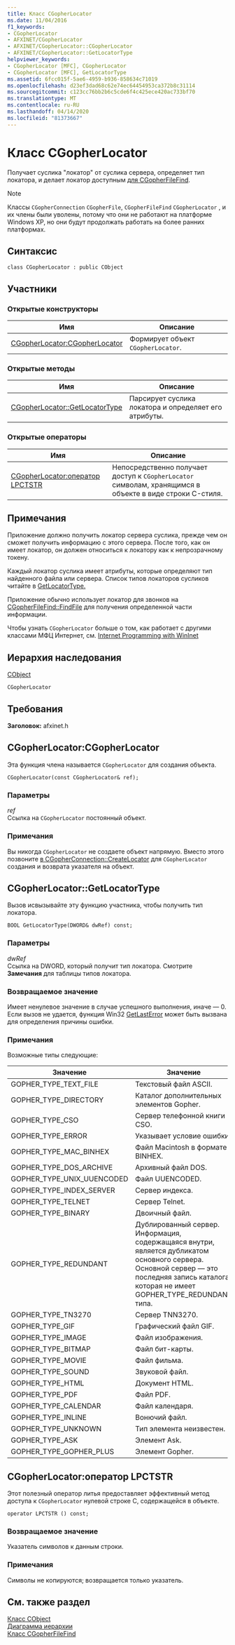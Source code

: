 ```yaml
---
title: Класс CGopherLocator
ms.date: 11/04/2016
f1_keywords:
- CGopherLocator
- AFXINET/CGopherLocator
- AFXINET/CGopherLocator::CGopherLocator
- AFXINET/CGopherLocator::GetLocatorType
helpviewer_keywords:
- CGopherLocator [MFC], CGopherLocator
- CGopherLocator [MFC], GetLocatorType
ms.assetid: 6fcc015f-5ae6-4959-b936-858634c71019
ms.openlocfilehash: d23ef3dad68c62e74ec64454953ca372b8c31114
ms.sourcegitcommit: c123cc76bb2b6c5cde6f4c425ece420ac733bf70
ms.translationtype: MT
ms.contentlocale: ru-RU
ms.lasthandoff: 04/14/2020
ms.locfileid: "81373667"
---
```

# <a name="cgopherlocator-class"></a>Класс CGopherLocator

Получает суслика "локатор" от суслика сервера, определяет тип локатора, и делает локатор доступным [для CGopherFileFind](../../mfc/reference/cgopherfilefind-class.md).

> [!NOTE]
> Классы `CGopherConnection` `CGopherFile`, `CGopherFileFind` `CGopherLocator` , и их члены были уволены, потому что они не работают на платформе Windows XP, но они будут продолжать работать на более ранних платформах.

## <a name="syntax"></a>Синтаксис

```
class CGopherLocator : public CObject
```

## <a name="members"></a>Участники

### <a name="public-constructors"></a>Открытые конструкторы

|Имя|Описание|
|----------|-----------------|
|[CGopherLocator:CGopherLocator](#cgopherlocator)|Формирует объект `CGopherLocator`.|

### <a name="public-methods"></a>Открытые методы

|Имя|Описание|
|----------|-----------------|
|[CGopherLocator::GetLocatorType](#getlocatortype)|Парсирует суслика локатора и определяет его атрибуты.|

### <a name="public-operators"></a>Открытые операторы

|Имя|Описание|
|----------|-----------------|
|[CGopherLocator:оператор LPCTSTR](#operator_lpctstr)|Непосредственно получает доступ к `CGopherLocator` символам, хранящимся в объекте в виде строки C-стиля.|

## <a name="remarks"></a>Примечания

Приложение должно получить локатор сервера суслика, прежде чем он сможет получить информацию с этого сервера. После того, как он имеет локатор, он должен относиться к локатору как к непрозрачному токену.

Каждый локатор суслика имеет атрибуты, которые определяют тип найденного файла или сервера. Список типов локаторов сусликов читайте в [GetLocatorType.](#getlocatortype)

Приложение обычно использует локатор для звонков на [CGopherFileFind::FindFile](../../mfc/reference/cgopherfilefind-class.md#findfile) для получения определенной части информации.

Чтобы узнать `CGopherLocator` больше о том, как работает с другими классами МФЦ Интернет, см. [Internet Programming with WinInet](../../mfc/win32-internet-extensions-wininet.md)

## <a name="inheritance-hierarchy"></a>Иерархия наследования

[CObject](../../mfc/reference/cobject-class.md)

`CGopherLocator`

## <a name="requirements"></a>Требования

**Заголовок:** afxinet.h

## <a name="cgopherlocatorcgopherlocator"></a><a name="cgopherlocator"></a>CGopherLocator:CGopherLocator

Эта функция члена называется `CGopherLocator` для создания объекта.

```
CGopherLocator(const CGopherLocator& ref);
```

### <a name="parameters"></a>Параметры

*ref*<br/>
Ссылка на `CGopherLocator` постоянный объект.

### <a name="remarks"></a>Примечания

Вы никогда `CGopherLocator` не создаете объект напрямую. Вместо этого позвоните [в CGopherConnection::CreateLocator](../../mfc/reference/cgopherconnection-class.md#createlocator) для `CGopherLocator` создания и возврата указателя на объект.

## <a name="cgopherlocatorgetlocatortype"></a><a name="getlocatortype"></a>CGopherLocator::GetLocatorType

Вызов исвызывайте эту функцию участника, чтобы получить тип локатора.

```
BOOL GetLocatorType(DWORD& dwRef) const;
```

### <a name="parameters"></a>Параметры

*dwRef*<br/>
Ссылка на DWORD, который получит тип локатора. Смотрите **Замечания** для таблицы типов локатора.

### <a name="return-value"></a>Возвращаемое значение

Имеет ненулевое значение в случае успешного выполнения, иначе — 0. Если вызов не удается, функция Win32 [GetLastError](/windows/win32/api/errhandlingapi/nf-errhandlingapi-getlasterror) может быть вызвана для определения причины ошибки.

### <a name="remarks"></a>Примечания

Возможные типы следующие:

|Значение|Значение|
|-----------|-------------|
|GOPHER_TYPE_TEXT_FILE|Текстовый файл ASCII.|
|GOPHER_TYPE_DIRECTORY|Каталог дополнительных элементов Gopher.|
|GOPHER_TYPE_CSO|Сервер телефонной книги CSO.|
|GOPHER_TYPE_ERROR|Указывает условие ошибки.|
|GOPHER_TYPE_MAC_BINHEX|Файл Macintosh в формате BINHEX.|
|GOPHER_TYPE_DOS_ARCHIVE|Архивный файл DOS.|
|GOPHER_TYPE_UNIX_UUENCODED|Файл UUENCODED.|
|GOPHER_TYPE_INDEX_SERVER|Сервер индекса.|
|GOPHER_TYPE_TELNET|Сервер Telnet.|
|GOPHER_TYPE_BINARY|Двоичный файл.|
|GOPHER_TYPE_REDUNDANT|Дублированный сервер. Информация, содержащаяся внутри, является дубликатом основного сервера. Основной сервер — это последняя запись каталога, которая не имеет GOPHER_TYPE_REDUNDANT типа.|
|GOPHER_TYPE_TN3270|Сервер TNN3270.|
|GOPHER_TYPE_GIF|Графический файл GIF.|
|GOPHER_TYPE_IMAGE|Файл изображения.|
|GOPHER_TYPE_BITMAP|Файл бит-карты.|
|GOPHER_TYPE_MOVIE|Файл фильма.|
|GOPHER_TYPE_SOUND|Звуковой файл.|
|GOPHER_TYPE_HTML|Документ HTML.|
|GOPHER_TYPE_PDF|Файл PDF.|
|GOPHER_TYPE_CALENDAR|Файл календаря.|
|GOPHER_TYPE_INLINE|Вонючий файл.|
|GOPHER_TYPE_UNKNOWN|Тип элемента неизвестен.|
|GOPHER_TYPE_ASK|Элемент Ask.|
|GOPHER_TYPE_GOPHER_PLUS|Элемент Gopher.|

## <a name="cgopherlocatoroperator-lpctstr"></a><a name="operator_lpctstr"></a>CGopherLocator:оператор LPCTSTR

Этот полезный оператор литья предоставляет эффективный метод доступа к `CGopherLocator` нулевой строке C, содержащейся в объекте.

```
operator LPCTSTR () const;
```

### <a name="return-value"></a>Возвращаемое значение

Указатель символов к данным строки.

### <a name="remarks"></a>Примечания

Символы не копируются; возвращается только указатель.

## <a name="see-also"></a>См. также раздел

[Класс CObject](../../mfc/reference/cobject-class.md)<br/>
[Диаграмма иерархии](../../mfc/hierarchy-chart.md)<br/>
[Класс CGopherFileFind](../../mfc/reference/cgopherfilefind-class.md)

